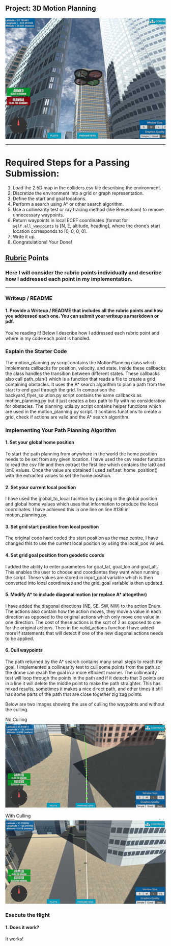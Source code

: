 ## Project: 3D Motion Planning
![Quad Image](./misc/enroute.png)

---


# Required Steps for a Passing Submission:
1. Load the 2.5D map in the colliders.csv file describing the environment.
2. Discretize the environment into a grid or graph representation.
3. Define the start and goal locations.
4. Perform a search using A* or other search algorithm.
5. Use a collinearity test or ray tracing method (like Bresenham) to remove unnecessary waypoints.
6. Return waypoints in local ECEF coordinates (format for `self.all_waypoints` is [N, E, altitude, heading], where the drone’s start location corresponds to [0, 0, 0, 0].
7. Write it up.
8. Congratulations!  Your Done!

## [Rubric](https://review.udacity.com/#!/rubrics/1534/view) Points
### Here I will consider the rubric points individually and describe how I addressed each point in my implementation.  

---
### Writeup / README

#### 1. Provide a Writeup / README that includes all the rubric points and how you addressed each one.  You can submit your writeup as markdown or pdf.  

You're reading it! Below I describe how I addressed each rubric point and where in my code each point is handled.

### Explain the Starter Code

The motion_planning.py script contains the MotionPlanning class which implements callbacks for position, velocity, and state. Inside these callbacks the class handles the transition between different states. These callbacks also call path_plan() which is a function that reads a file to create a grid containing obstacles. It uses the A* search algorithm to plan a path from the start to end goal through the grid. In comparison the backyard_flyer_solution.py script contains the same callbacks as motion_planning.py but it just creates a box path to fly with no consideration for obstacles.
The planning_utils.py script contains helper functions which are used in the motion_planning.py script. It contains functions to create a grid, check if actions are valid and the A* search algorithm.

### Implementing Your Path Planning Algorithm

#### 1. Set your global home position
To start the path planning from anywhere in the world the home position needs to be set from any given location. I have used the csv reader function to read the csv file and then extract the first line which contains the lat0 and lon0 values. Once the value are obtained I used self.set_home_position() with the extracted values to set the home position.

#### 2. Set your current local position
I have used the global_to_local fucntion by passing in the global position and global home values which uses that information to produce the local coordinates. I have achieved this in one line on line #136 in motion_planning.py.

#### 3. Set grid start position from local position
The original code hard coded the start position as the map centre, I have changed this to use the current local position by using the local_pos values.

#### 4. Set grid goal position from geodetic coords
I added the ability to enter parameters for goal_lat, goal_lon and goal_alt. This enables the user to choose and coordiantes they want when running the script. These values are stored in input_goal variable which is then converted into local coordinates and the grid_goal variable is then updated.

#### 5. Modify A* to include diagonal motion (or replace A* altogether)
I have added the diagonal directions (NE, SE, SW, NW) to the action Enum. The actions also contain how the action moves, they move a value in each direction as opposed to the original actions which only move one value in one direction. The cost of these actions is the sqrt of 2 as opposed to one for the original actions. Then in the valid_actions function I have added more if statements that will detect if one of the new diagonal actions needs to be applied.

#### 6. Cull waypoints 
The path returned by the A* search contains many small steps to reach the goal. I implemented a collinearity test to cull some points from the path so the drone can reach the goal in a more efficient manner. The collinearity test will loop through the points in the path and if it detects that 3 points are in a line it will delete the middle point to make the path straighter. This has mixed results, sometimes it makes a nice direct path, and other times it still has some parts of the path that are close together zig zag points.

Below are two images showing the use of culling the waypoints and without the culling.

No Culling
![No Culling Image](./misc/no_culling.png)

With Culling
![With Culling Image](./misc/with_culling.png)

### Execute the flight
#### 1. Does it work?
It works!


